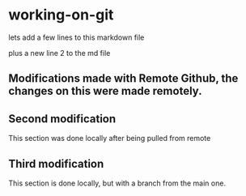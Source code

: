 # working-on-git

lets add a few lines to this markdown file

plus a new line 2 to the md file

## Modifications made with Remote Github, the changes on this were made remotely.

## Second modification

This section was done locally after being pulled from remote

## Third modification

This section is done locally, but with a branch from the main one.
